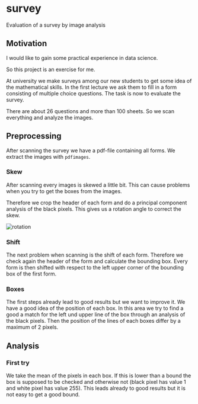 # survey

Evaluation of a survey by image analysis

## Motivation

I would like to gain some practical experience in data science.

So this project is an exercise for me.

At university we make surveys among our new students to get some idea of the
mathematical skills. In the first lecture we ask them to fill in a form
consisting of multiple choice questions. The task is now to evaluate the survey.

There are about 26 questions and more than 100 sheets. So we scan everything
and analyze the images.

## Preprocessing

After scanning the survey we have a pdf-file containing all forms. We extract
the images with `pdfimages`.

### Skew
After scanning every images is skewed a little bit. This can cause problems when
you try to get the boxes from the images.

Therefore we crop the header of each form and do a principal component analysis
of the black pixels. This gives us a rotation angle to correct the skew.

![rotation](https://user-images.githubusercontent.com/25635571/29772356-b628054a-8bf8-11e7-9f90-97ab7764eae4.png)

### Shift
The next problem when scanning is the shift of each form. Therefore we check
again the header of the form and calculate the bounding box. Every form is then
shifted with respect to the left upper corner of the bounding box of the first
form.

### Boxes
The first steps already lead to good results but we want to improve it. We have
a good idea of the position of each box. In this area we try to find a good a
match for the left und upper line of the box through an analysis of the black
pixels. Then the position of the lines of each boxes differ by a maximum of 2
pixels.

## Analysis
### First try
We take the mean of the pixels in each box. If this is lower than a bound the
box is supposed to be checked and otherwise not (black pixel has value 1 and
white pixel has value 255). This leads already to good results but it is not
easy to get a good bound.
